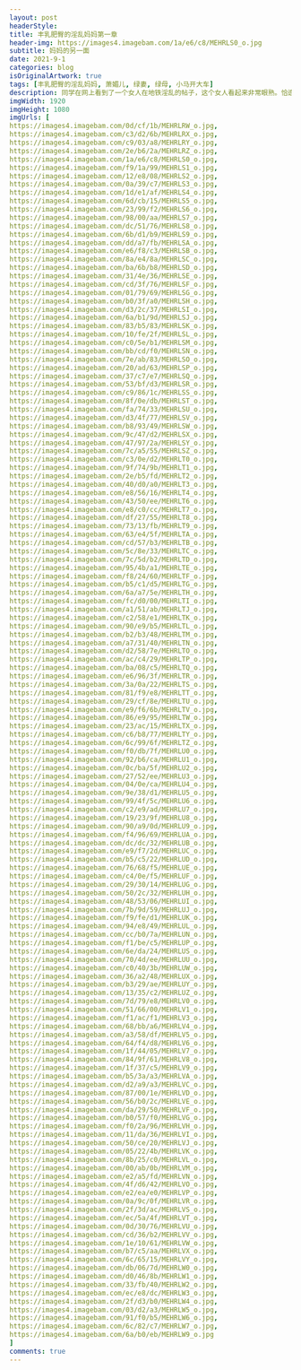 ```yaml
---
layout: post
headerStyle: 
title: 丰乳肥臀的淫乱妈妈第一章
header-img: https://images4.imagebam.com/1a/e6/c8/MEHRLS0_o.jpg
subtitle: 妈妈的另一面
date: 2021-9-1
categories: blog
isOriginalArtwork: true
tags: [丰乳肥臀的淫乱妈妈, 萧媚儿, 绿妻, 绿母, 小马开大车]
description: 同学在网上看到了一个女人在地铁淫乱的帖子，这个女人看起来非常眼熟。恰逢当晚爸爸妈妈再次出门，为了确认，我追踪爸爸妈妈来到地铁，没想到一直以来温柔美丽的女神妈妈，背后竟然是如此淫荡的女人……
imgWidth: 1920
imgHeight: 1080
imgUrls: [
https://images4.imagebam.com/0d/cf/1b/MEHRLRW_o.jpg,
https://images4.imagebam.com/c3/d2/6b/MEHRLRX_o.jpg,
https://images4.imagebam.com/c9/03/a8/MEHRLRY_o.jpg,
https://images4.imagebam.com/2e/b6/2a/MEHRLRZ_o.jpg,
https://images4.imagebam.com/1a/e6/c8/MEHRLS0_o.jpg,
https://images4.imagebam.com/f9/1a/99/MEHRLS1_o.jpg,
https://images4.imagebam.com/12/e8/08/MEHRLS2_o.jpg,
https://images4.imagebam.com/0a/39/c7/MEHRLS3_o.jpg,
https://images4.imagebam.com/1d/e1/af/MEHRLS4_o.jpg,
https://images4.imagebam.com/6d/cb/15/MEHRLS5_o.jpg,
https://images4.imagebam.com/23/99/f2/MEHRLS6_o.jpg,
https://images4.imagebam.com/98/00/aa/MEHRLS7_o.jpg,
https://images4.imagebam.com/dc/51/76/MEHRLS8_o.jpg,
https://images4.imagebam.com/6b/d1/b9/MEHRLS9_o.jpg,
https://images4.imagebam.com/dd/a7/fb/MEHRLSA_o.jpg,
https://images4.imagebam.com/e6/f8/c3/MEHRLSB_o.jpg,
https://images4.imagebam.com/8a/e4/8a/MEHRLSC_o.jpg,
https://images4.imagebam.com/ba/6b/b8/MEHRLSD_o.jpg,
https://images4.imagebam.com/31/4e/36/MEHRLSE_o.jpg,
https://images4.imagebam.com/cd/3f/76/MEHRLSF_o.jpg,
https://images4.imagebam.com/01/79/69/MEHRLSG_o.jpg,
https://images4.imagebam.com/b0/3f/a0/MEHRLSH_o.jpg,
https://images4.imagebam.com/d3/2c/37/MEHRLSI_o.jpg,
https://images4.imagebam.com/6a/b1/9d/MEHRLSJ_o.jpg,
https://images4.imagebam.com/83/b5/83/MEHRLSK_o.jpg,
https://images4.imagebam.com/10/fe/2f/MEHRLSL_o.jpg,
https://images4.imagebam.com/c0/5e/b1/MEHRLSM_o.jpg,
https://images4.imagebam.com/bb/cd/f0/MEHRLSN_o.jpg,
https://images4.imagebam.com/7e/ab/83/MEHRLSO_o.jpg,
https://images4.imagebam.com/20/ad/63/MEHRLSP_o.jpg,
https://images4.imagebam.com/37/c7/e7/MEHRLSQ_o.jpg,
https://images4.imagebam.com/53/bf/d3/MEHRLSR_o.jpg,
https://images4.imagebam.com/c9/86/1c/MEHRLSS_o.jpg,
https://images4.imagebam.com/8f/0e/db/MEHRLST_o.jpg,
https://images4.imagebam.com/fa/74/33/MEHRLSU_o.jpg,
https://images4.imagebam.com/d3/4f/77/MEHRLSV_o.jpg,
https://images4.imagebam.com/b8/93/49/MEHRLSW_o.jpg,
https://images4.imagebam.com/9c/47/d2/MEHRLSX_o.jpg,
https://images4.imagebam.com/47/97/2a/MEHRLSY_o.jpg,
https://images4.imagebam.com/7c/a5/55/MEHRLSZ_o.jpg,
https://images4.imagebam.com/c3/0e/d2/MEHRLT0_o.jpg,
https://images4.imagebam.com/9f/74/9b/MEHRLT1_o.jpg,
https://images4.imagebam.com/2e/b5/fd/MEHRLT2_o.jpg,
https://images4.imagebam.com/40/d0/a0/MEHRLT3_o.jpg,
https://images4.imagebam.com/e8/56/16/MEHRLT4_o.jpg,
https://images4.imagebam.com/43/50/ee/MEHRLT6_o.jpg,
https://images4.imagebam.com/e8/c0/cc/MEHRLT7_o.jpg,
https://images4.imagebam.com/df/27/55/MEHRLT8_o.jpg,
https://images4.imagebam.com/73/13/fb/MEHRLT9_o.jpg,
https://images4.imagebam.com/63/e4/5f/MEHRLTA_o.jpg,
https://images4.imagebam.com/cd/57/b3/MEHRLTB_o.jpg,
https://images4.imagebam.com/5c/8e/33/MEHRLTC_o.jpg,
https://images4.imagebam.com/7c/5d/b2/MEHRLTD_o.jpg,
https://images4.imagebam.com/95/4b/a1/MEHRLTE_o.jpg,
https://images4.imagebam.com/f8/24/60/MEHRLTF_o.jpg,
https://images4.imagebam.com/b5/c1/d5/MEHRLTG_o.jpg,
https://images4.imagebam.com/6a/a7/5e/MEHRLTH_o.jpg,
https://images4.imagebam.com/fc/d0/00/MEHRLTI_o.jpg,
https://images4.imagebam.com/a1/51/ab/MEHRLTJ_o.jpg,
https://images4.imagebam.com/c2/58/e1/MEHRLTK_o.jpg,
https://images4.imagebam.com/90/e9/b5/MEHRLTL_o.jpg,
https://images4.imagebam.com/b2/b3/48/MEHRLTM_o.jpg,
https://images4.imagebam.com/a7/31/40/MEHRLTN_o.jpg,
https://images4.imagebam.com/d2/58/7e/MEHRLTO_o.jpg,
https://images4.imagebam.com/ac/c4/29/MEHRLTP_o.jpg,
https://images4.imagebam.com/ba/08/c5/MEHRLTQ_o.jpg,
https://images4.imagebam.com/e6/96/3f/MEHRLTR_o.jpg,
https://images4.imagebam.com/3a/0a/22/MEHRLTS_o.jpg,
https://images4.imagebam.com/81/f9/e8/MEHRLTT_o.jpg,
https://images4.imagebam.com/29/cf/8e/MEHRLTU_o.jpg,
https://images4.imagebam.com/e9/f6/6b/MEHRLTV_o.jpg,
https://images4.imagebam.com/86/e9/95/MEHRLTW_o.jpg,
https://images4.imagebam.com/23/ac/15/MEHRLTX_o.jpg,
https://images4.imagebam.com/c6/b8/77/MEHRLTY_o.jpg,
https://images4.imagebam.com/6c/99/6f/MEHRLTZ_o.jpg,
https://images4.imagebam.com/f0/db/7f/MEHRLU0_o.jpg,
https://images4.imagebam.com/92/b6/ca/MEHRLU1_o.jpg,
https://images4.imagebam.com/0c/ba/5f/MEHRLU2_o.jpg,
https://images4.imagebam.com/27/52/ee/MEHRLU3_o.jpg,
https://images4.imagebam.com/04/0e/ca/MEHRLU4_o.jpg,
https://images4.imagebam.com/9e/38/d1/MEHRLU5_o.jpg,
https://images4.imagebam.com/99/4f/5c/MEHRLU6_o.jpg,
https://images4.imagebam.com/c2/e9/ad/MEHRLU7_o.jpg,
https://images4.imagebam.com/19/23/9f/MEHRLU8_o.jpg,
https://images4.imagebam.com/90/a9/0d/MEHRLU9_o.jpg,
https://images4.imagebam.com/f4/96/69/MEHRLUA_o.jpg,
https://images4.imagebam.com/dc/dc/32/MEHRLUB_o.jpg,
https://images4.imagebam.com/e9/f7/2d/MEHRLUC_o.jpg,
https://images4.imagebam.com/b5/c5/22/MEHRLUD_o.jpg,
https://images4.imagebam.com/76/68/f5/MEHRLUE_o.jpg,
https://images4.imagebam.com/c4/0e/f5/MEHRLUF_o.jpg,
https://images4.imagebam.com/29/30/14/MEHRLUG_o.jpg,
https://images4.imagebam.com/50/2c/32/MEHRLUH_o.jpg,
https://images4.imagebam.com/48/53/06/MEHRLUI_o.jpg,
https://images4.imagebam.com/7b/9d/59/MEHRLUJ_o.jpg,
https://images4.imagebam.com/f9/fe/d1/MEHRLUK_o.jpg,
https://images4.imagebam.com/94/e8/49/MEHRLUL_o.jpg,
https://images4.imagebam.com/cc/b0/7a/MEHRLUN_o.jpg,
https://images4.imagebam.com/f1/be/c5/MEHRLUP_o.jpg,
https://images4.imagebam.com/6e/da/24/MEHRLUS_o.jpg,
https://images4.imagebam.com/70/4d/ee/MEHRLUU_o.jpg,
https://images4.imagebam.com/c0/40/3b/MEHRLUW_o.jpg,
https://images4.imagebam.com/36/a2/48/MEHRLUX_o.jpg,
https://images4.imagebam.com/b3/29/ae/MEHRLUY_o.jpg,
https://images4.imagebam.com/13/35/c2/MEHRLUZ_o.jpg,
https://images4.imagebam.com/7d/79/e8/MEHRLV0_o.jpg,
https://images4.imagebam.com/51/66/00/MEHRLV1_o.jpg,
https://images4.imagebam.com/f1/ac/f1/MEHRLV3_o.jpg,
https://images4.imagebam.com/68/bb/a6/MEHRLV4_o.jpg,
https://images4.imagebam.com/a3/58/df/MEHRLV5_o.jpg,
https://images4.imagebam.com/64/f4/d8/MEHRLV6_o.jpg,
https://images4.imagebam.com/1f/44/05/MEHRLV7_o.jpg,
https://images4.imagebam.com/84/9f/61/MEHRLV8_o.jpg,
https://images4.imagebam.com/1f/37/c5/MEHRLV9_o.jpg,
https://images4.imagebam.com/b5/3a/a3/MEHRLVA_o.jpg,
https://images4.imagebam.com/d2/a9/a3/MEHRLVC_o.jpg,
https://images4.imagebam.com/87/00/1e/MEHRLVD_o.jpg,
https://images4.imagebam.com/56/b0/2c/MEHRLVE_o.jpg,
https://images4.imagebam.com/da/29/50/MEHRLVF_o.jpg,
https://images4.imagebam.com/b0/57/f0/MEHRLVG_o.jpg,
https://images4.imagebam.com/f0/2a/96/MEHRLVH_o.jpg,
https://images4.imagebam.com/11/da/36/MEHRLVI_o.jpg,
https://images4.imagebam.com/50/ce/20/MEHRLVJ_o.jpg,
https://images4.imagebam.com/05/22/4b/MEHRLVK_o.jpg,
https://images4.imagebam.com/8b/25/c0/MEHRLVL_o.jpg,
https://images4.imagebam.com/00/ab/0b/MEHRLVM_o.jpg,
https://images4.imagebam.com/e2/a5/fd/MEHRLVN_o.jpg,
https://images4.imagebam.com/4f/d6/42/MEHRLVO_o.jpg,
https://images4.imagebam.com/e2/ea/e0/MEHRLVP_o.jpg,
https://images4.imagebam.com/0a/9c/0f/MEHRLVR_o.jpg,
https://images4.imagebam.com/2f/3d/ac/MEHRLVS_o.jpg,
https://images4.imagebam.com/ec/5a/4f/MEHRLVT_o.jpg,
https://images4.imagebam.com/0d/30/76/MEHRLVU_o.jpg,
https://images4.imagebam.com/cd/36/b2/MEHRLVV_o.jpg,
https://images4.imagebam.com/1e/10/61/MEHRLVW_o.jpg,
https://images4.imagebam.com/b7/c5/aa/MEHRLVX_o.jpg,
https://images4.imagebam.com/6c/65/15/MEHRLVY_o.jpg,
https://images4.imagebam.com/db/06/7d/MEHRLW0_o.jpg,
https://images4.imagebam.com/d0/46/8b/MEHRLW1_o.jpg,
https://images4.imagebam.com/33/fb/40/MEHRLW2_o.jpg,
https://images4.imagebam.com/ec/e8/dc/MEHRLW3_o.jpg,
https://images4.imagebam.com/2f/d3/b0/MEHRLW4_o.jpg,
https://images4.imagebam.com/03/d2/a3/MEHRLW5_o.jpg,
https://images4.imagebam.com/91/f0/b5/MEHRLW6_o.jpg,
https://images4.imagebam.com/6c/82/c7/MEHRLW7_o.jpg,
https://images4.imagebam.com/6a/b0/eb/MEHRLW9_o.jpg
]
comments: true
---
```

